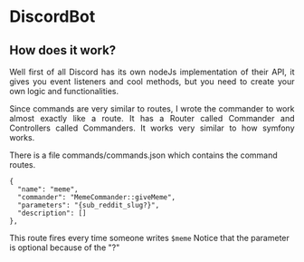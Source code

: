 # DiscordBot

## How does it work?
<p align="justify">
Well first of all Discord has its own nodeJs implementation of their API, it gives you event listeners and cool methods, but you need to create your own logic and functionalities.
</p>
<p align="justify">
Since commands are very similar to routes, I wrote the commander to work almost exactly like a route. It has a Router called Commander and Controllers called Commanders. It works very similar to how symfony works.

There is a file commands/commands.json which contains the command routes.
```
{
  "name": "meme",
  "commander": "MemeCommander::giveMeme",
  "parameters": "{sub_reddit_slug?}",
  "description": []
},
```
This route fires every time someone writes <code>$meme</code>
Notice that the parameter is optional because of the "?"
</p>
